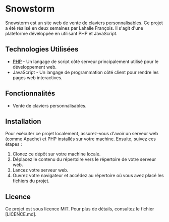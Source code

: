 # Snowstorm

Snowstorm est un site web de vente de claviers personnalisables. Ce projet a été réalisé en deux semaines par Lahalle François. Il s'agit d'une plateforme développée en utilisant PHP et JavaScript.

## Technologies Utilisées

- [PHP](https://www.php.net/) - Un langage de script côté serveur principalement utilisé pour le développement web.
- JavaScript - Un langage de programmation côté client pour rendre les pages web interactives.

## Fonctionnalités

- Vente de claviers personnalisables.

## Installation

Pour exécuter ce projet localement, assurez-vous d'avoir un serveur web (comme Apache) et PHP installés sur votre machine. Ensuite, suivez ces étapes :

1. Clonez ce dépôt sur votre machine locale.
2. Déplacez le contenu du répertoire vers le répertoire de votre serveur web.
3. Lancez votre serveur web.
4. Ouvrez votre navigateur et accédez au répertoire où vous avez placé les fichiers du projet.

## Licence

Ce projet est sous licence MIT. Pour plus de détails, consultez le fichier [LICENCE.md].

